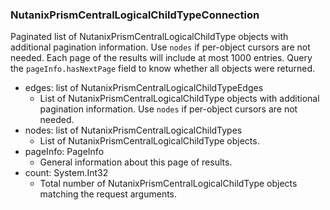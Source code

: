 ### NutanixPrismCentralLogicalChildTypeConnection
Paginated list of NutanixPrismCentralLogicalChildType objects with additional pagination information. Use `nodes` if per-object cursors are not needed. Each page of the results will include at most 1000 entries. Query the `pageInfo.hasNextPage` field to know whether all objects were returned.

- edges: list of NutanixPrismCentralLogicalChildTypeEdges
  - List of NutanixPrismCentralLogicalChildType objects with additional pagination information. Use `nodes` if per-object cursors are not needed.
- nodes: list of NutanixPrismCentralLogicalChildTypes
  - List of NutanixPrismCentralLogicalChildType objects.
- pageInfo: PageInfo
  - General information about this page of results.
- count: System.Int32
  - Total number of NutanixPrismCentralLogicalChildType objects matching the request arguments.
